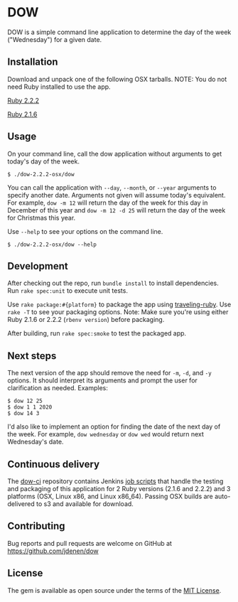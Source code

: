 # DOW

DOW is a simple command line application to determine the day of the week ("Wednesday") for a given date.

## Installation

Download and unpack one of the following OSX tarballs. NOTE: You do not need Ruby installed to use the app.

[Ruby 2.2.2](https://s3.amazonaws.com/dow-release/ruby-2.2.2/dow-2.2.2-osx.tar.gz)

[Ruby 2.1.6](https://s3.amazonaws.com/dow-release/ruby-2.1.6/dow-2.1.6-osx.tar.gz)

## Usage

On your command line, call the dow application without arguments to get today's day of the week.

	$ ./dow-2.2.2-osx/dow

You can call the application with `--day`, `--month`, or `--year` arguments to specify another date. Arguments not given will assume today's equivalent. For example,
`dow -m 12` will return the day of the week for this day in December of this year and `dow -m 12 -d 25` will return the day of the week for Christmas this year.

Use `--help` to see your options on the command line.

	$ ./dow-2.2.2-osx/dow --help

## Development

After checking out the repo, run `bundle install` to install dependencies. Run `rake spec:unit` to execute unit tests.

Use `rake package:#{platform}` to package the app using [traveling-ruby](https://github.com/phusion/traveling-ruby). Use `rake -T` to see your packaging options. Note: Make sure you're using either Ruby 2.1.6 or 2.2.2 (`rbenv version`) before packaging.

After building, run `rake spec:smoke` to test the packaged app.

## Next steps

The next version of the app should remove the need for `-m`, `-d`, and `-y` options. It should interpret its arguments and prompt the user for clarification as needed. Examples:

	$ dow 12 25
	$ dow 1 1 2020
	$ dow 14 3

I'd also like to implement an option for finding the date of the next day of the week. For example, `dow wednesday` or `dow wed` would return next Wednesday's date.

## Continuous delivery

The [dow-ci](https://github.com/jdenen/dow-ci) repository contains Jenkins [job scripts](https://github.com/jenkinsci/job-dsl-plugin) that handle the testing and packaging of this application for 2 Ruby versions (2.1.6 and 2.2.2) and 3 platforms (OSX, Linux x86, and Linux x86_64). Passing OSX builds are auto-delivered to s3 and available for download.

## Contributing

Bug reports and pull requests are welcome on GitHub at https://github.com/jdenen/dow

## License

The gem is available as open source under the terms of the [MIT License](http://opensource.org/licenses/MIT).

